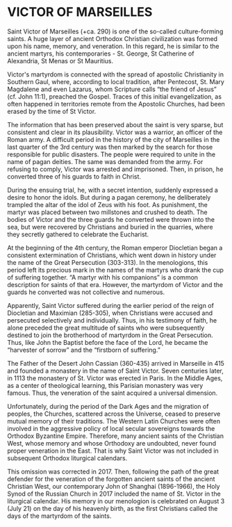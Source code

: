 # VICTOR OF MARSEILLES

Saint Victor of Marseilles (+ca. 290) is one of the so-called culture-forming saints. A huge layer of ancient Orthodox Christian civilization was formed upon his name, memory, and veneration. In this regard, he is similar to the ancient martyrs, his contemporaries - St. George, St Catherine of Alexandria, St Menas or St Mauritius.

Victor's martyrdom is connected with the spread of apostolic Christianity in Southern Gaul, where, according to local tradition, after Pentecost, St. Mary Magdalene and even Lazarus, whom Scripture calls “the friend of Jesus” (cf. John 11:1), preached the Gospel. Traces of this initial evangelization, as often happened in territories remote from the Apostolic Churches, had been erased by the time of St Victor.

The information that has been preserved about the saint is very sparse, but consistent and clear in its plausibility. Victor was a warrior, an officer of the Roman army. A difficult period in the history of the city of Marseilles in the last quarter of the 3rd century was then marked by the search for those responsible for public disasters. The people were required to unite in the name of pagan deities. The same was demanded from the army. For refusing to comply, Victor was arrested and imprisoned. Then, in prison, he converted three of his guards to faith in Christ.

During the ensuing trial, he, with a secret intention, suddenly expressed a desire to honor the idols. But during a pagan ceremony, he deliberately trampled the altar of the idol of Zeus with his foot. As punishment, the martyr was placed between two millstones and crushed to death. The bodies of Victor and the three guards he converted were thrown into the sea, but were recovered by Christians and buried in the quarries, where they secretly gathered to celebrate the Eucharist.

At the beginning of the 4th century, the Roman emperor Diocletian began a consistent extermination of Christians, which went down in history under the name of the Great Persecution (303-313). In the menologions, this period left its precious mark in the names of the martyrs who drank the cup of suffering together. “A martyr with his companions” is a common description for saints of that era. However, the martyrdom of Victor and the guards he converted was not collective and numerous.

Apparently, Saint Victor suffered during the earlier period of the reign of Diocletian and Maximian (285-305), when Christians were accused and persecuted selectively and individually. Thus, in his testimony of faith, he alone preceded the great multitude of saints who were subsequently destined to join the brotherhood of martyrdom in the Great Persecution. Thus, like John the Baptist before the face of the Lord, he became the “harvester of sorrow” and the “firstborn of suffering.”

The Father of the Desert John Cassian (360-435) arrived in Marseille in 415 and founded a monastery in the name of Saint Victor. Seven centuries later, in 1113 the monastery of St. Victor was erected in Paris. In the Middle Ages, as a center of theological learning, this Parisian monastery was very famous. Thus, the veneration of the saint acquired a universal dimension.

Unfortunately, during the period of the Dark Ages and the migration of peoples, the Churches, scattered across the Universe, ceased to preserve mutual memory of their traditions. The Western Latin Churches were often involved in the aggressive policy of local secular sovereigns towards the Orthodox Byzantine Empire. Therefore, many ancient saints of the Christian West, whose memory and whose Orthodoxy are undoubted, never found proper veneration in the East. That is why Saint Victor was not included in subsequent Orthodox liturgical calendars.

This omission was corrected in 2017. Then, following the path of the great defender for the veneration of the forgotten ancient saints of the ancient Christian West, our contemporary John of Shanghai (1896-1966), the Holy Synod of the Russian Church in 2017 included the name of St. Victor in the liturgical calendar. His memory in our menologion is celebrated on August 3 (July 21) on the day of his heavenly birth, as the first Christians called the days of the martyrdom of the saints.

